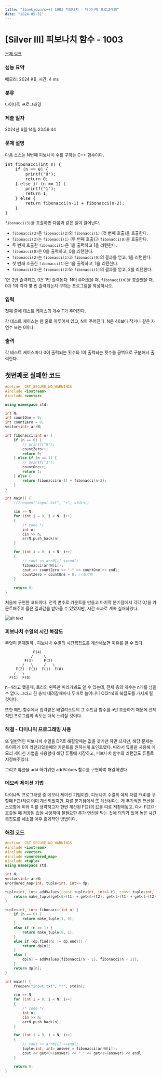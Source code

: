 ```yaml
---
title: "[baekjoon/c++] 1003 피보나치 - 다이나믹 프로그래밍"
date: "2024-05-31"
---
```

# [Silver III] 피보나치 함수 - 1003 

[문제 링크](https://www.acmicpc.net/problem/1003) 

### 성능 요약

메모리: 2024 KB, 시간: 4 ms

### 분류

다이나믹 프로그래밍

### 제출 일자

2024년 6월 14일 23:59:44

### 문제 설명

<p>다음 소스는 N번째 피보나치 수를 구하는 C++ 함수이다.</p>

<pre>int fibonacci(int n) {
    if (n == 0) {
        printf("0");
        return 0;
    } else if (n == 1) {
        printf("1");
        return 1;
    } else {
        return fibonacci(n‐1) + fibonacci(n‐2);
    }
}
</pre>

<p><code>fibonacci(3)</code>을 호출하면 다음과 같은 일이 일어난다.</p>

<ul>
	<li><code>fibonacci(3)</code>은 <code>fibonacci(2)</code>와 <code>fibonacci(1)</code> (첫 번째 호출)을 호출한다.</li>
	<li><code>fibonacci(2)</code>는 <code>fibonacci(1)</code> (두 번째 호출)과 <code>fibonacci(0)</code>을 호출한다.</li>
	<li>두 번째 호출한 <code>fibonacci(1)</code>은 1을 출력하고 1을 리턴한다.</li>
	<li><code>fibonacci(0)</code>은 0을 출력하고, 0을 리턴한다.</li>
	<li><code>fibonacci(2)</code>는 <code>fibonacci(1)</code>과 <code>fibonacci(0)</code>의 결과를 얻고, 1을 리턴한다.</li>
	<li>첫 번째 호출한 <code>fibonacci(1)</code>은 1을 출력하고, 1을 리턴한다.</li>
	<li><code>fibonacci(3)</code>은 <code>fibonacci(2)</code>와 <code>fibonacci(1)</code>의 결과를 얻고, 2를 리턴한다.</li>
</ul>

<p>1은 2번 출력되고, 0은 1번 출력된다. N이 주어졌을 때, <code>fibonacci(N)</code>을 호출했을 때, 0과 1이 각각 몇 번 출력되는지 구하는 프로그램을 작성하시오.</p>

### 입력 

 <p>첫째 줄에 테스트 케이스의 개수 T가 주어진다.</p>

<p>각 테스트 케이스는 한 줄로 이루어져 있고, N이 주어진다. N은 40보다 작거나 같은 자연수 또는 0이다.</p>

### 출력 

 <p>각 테스트 케이스마다 0이 출력되는 횟수와 1이 출력되는 횟수를 공백으로 구분해서 출력한다.</p>

## 첫번째로 실패한 코드
```cpp
#define _CRT_SECURE_NO_WARNINGS
#include <iostream>
#include <vector>

using namespace std;

int N;
int countOne = 0;
int countZero = 0;
vector<int> arrN;

int fibonacci(int n) {
    if (n == 0) {
        // printf("0");
        countZero++;
        return 0;
    } else if (n == 1) {
        // printf("1");
        countOne++;
        return 1;
    } else {
        return fibonacci(n-1) + fibonacci(n-2);
    }
}

int main() {
	//freopen("input.txt", "r", stdin);

    cin >> N;
    for (int i = 0; i < N; i++)
    {
        /* code */
        int n;
        cin >> n;
        arrN.push_back(n);
    }

    for (int i = 0; i < N; i++)
    {
        // cout << arrN[i] <<endl;
        fibonacci(arrN[i]);
        cout << countZero << " " << countOne << endl; 
        countZero = countOne = 0; //초기화
    }    
    
    return 0;
}
```

처음에 구현한 코드이다. 전역 변수로 카운트를 만들고 마지막 분기점에서 각각 0,1을 카운트해주어 옳은 결과값을 받아올 수 있었지만, 시간 초과로 계속 실패하였다.

![alt text](image-4.png)

### 피보나치 수열의 시간 복잡도

무엇이 문제일까.. 피보나치 수열의 시간복잡도를 계산해보면 이유를 알 수 있다.
```
   			 F(4)
            /     \
         F(3)     F(2)
        /   \     /   \
     F(2)  F(1)  F(1)  F(0)
    /   \
  F(1)  F(0)
```
n=4라고 했을때, 트리의 왼쪽만 따라가봐도 알 수 있는데, 전체 층의 개수는 n개를 넘을수 없다. 그리고 한 층씩 내려갈때마다 두배로 늘어나니 O(2^n)의 복잡도를 가지게 될 것이다.

또한 메인 함수에서 입력받은 배열리스트의 그 수만큼 함수를 n번 호출하기 때문에 전체적인 프로그램의 속도는 더욱 느려질 것이다.

### 해결 - 다이나믹 프로그래밍 사용
또 일반적인 피보나치 수열을 DP로 해결할때는 값을 찾기만 하면 되지만, 해당 문제는 특이하게 0이 리턴되었을때의 카운트를 원하는게 포인트였다. 따라서 튜플을 사용해 메모리 제이션 기법을 사용할때 해당 튜플에 저장하고, 피보나치 함수의 리턴값도 튜플로 지정해주었다.

그리고 튜플을 add 하기위한 addValues 함수를 구현하여 해결하였다.

### 메모리 제이션 기법
다이나믹 프로그래밍 중 메모리 제이션 기법이란, 피보나치 수열의 예제 처럼 F(4)를 구할때 F(2)처럼 이미 계산되었지만, 다른 분기점에서 또 계산된다는 게 추가적인 연산을 소모함에 따라 이를 생략하고자 한번 계산된 F(2)의 값을 따로 저장해놓고, 다시 F(2)가 호출될 때 저장된 값을 사용하여 불필요한 추가 연산을 막는 것에 의의가 있어 높은 시간 복잡도를 해소할 매우 효과적인 방법이다.

### 해결 코드
```cpp
#define _CRT_SECURE_NO_WARNINGS
#include <iostream>
#include <vector>
#include <unordered_map>
#include <tuple>
using namespace std;

int N;
vector<int> arrN;
unordered_map<int, tuple<int, int>> dp;

tuple<int, int> addValues(const tuple<int, int>& t1, const tuple<int, int>& t2) {
    return make_tuple(get<0>(t1) + get<0>(t2), get<1>(t1) + get<1>(t2));
}

tuple<int, int> fibonacci(int n) {
    if (n == 0) {
        return make_tuple(1, 0);
    }
    else if (n == 1) {
        return make_tuple(0, 1);
    }
    else if (dp.find(n) != dp.end()) {
        return dp[n];
    }
    else {
        dp[n] = addValues(fibonacci(n - 1), fibonacci(n - 2));
    }
    return dp[n];
}

int main() {
    freopen("input.txt", "r", stdin);

    cin >> N;
    for (int i = 0; i < N; i++)
    {
        /* code */
        int n;
        cin >> n;
        arrN.push_back(n);
    }

    for (int i = 0; i < N; i++)
    {
        // cout << arrN[i] <<endl;
        tuple<int, int> answer = fibonacci(arrN[i]);
        cout << get<0>(answer) << " " << get<1>(answer) << endl;
    }

    return 0;
}
```